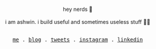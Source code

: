 

<p align="center">
  hey nerds 👋
  <br><br>
  i am ashwin. i build useful and sometimes useless stuff 🤷‍♂️
  <br><br>
</p>
<p align="center">
  <samp>
    <a href="https://ashwinshenoy.com">me</a> .
    <a href="https://simpletech.xyz">blog</a> .
    <a href="https://twitter.com/ashwinkshenoy">tweets</a> .
    <a href="https://instagram.com/ashwinshenoy">instagram</a> .
    <a href="https://www.linkedin.com/in/ashwinkshenoy/">linkedin</a>
  </samp>
</p>
